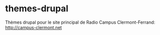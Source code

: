 # themes-drupal
Thèmes drupal pour le site principal de Radio Campus Clermont-Ferrand: http://campus-clermont.net
